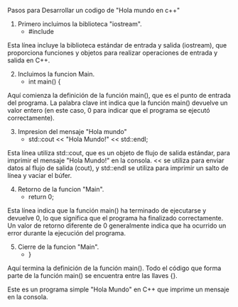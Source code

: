 Pasos para Desarrollar un codigo de "Hola mundo en c++" 

1. Primero incluimos la biblioteca "iostream".
   - #include <iostream>
 
Esta línea incluye la biblioteca estándar de entrada y salida (iostream), que proporciona funciones y objetos para realizar operaciones de entrada y salida en C++.

2. Incluimos la funcion Main.
   - int main() {

Aquí comienza la definición de la función main(), que es el punto de entrada del programa. La palabra clave int indica que la función main() devuelve un valor entero (en este caso, 0 para indicar que el programa se ejecutó correctamente).

3. Impresion del mensaje "Hola mundo"
   -  std::cout << "Hola Mundo!" << std::endl;

Esta línea utiliza std::cout, que es un objeto de flujo de salida estándar, para imprimir el mensaje "Hola Mundo!" en la consola. << se utiliza para enviar datos al flujo de salida (cout), y std::endl se utiliza para imprimir un salto de línea y vaciar el búfer.

4. Retorno de la funcion "Main".
   - return 0;

Esta línea indica que la función main() ha terminado de ejecutarse y devuelve 0, lo que significa que el programa ha finalizado correctamente. Un valor de retorno diferente de 0 generalmente indica que ha ocurrido un error durante la ejecución del programa.

5. Cierre de la funcion "Main".
   - }

Aquí termina la definición de la función main(). Todo el código que forma parte de la función main() se encuentra entre las llaves {}.

Este es un programa simple "Hola Mundo" en C++ que imprime un mensaje en la consola.







 
